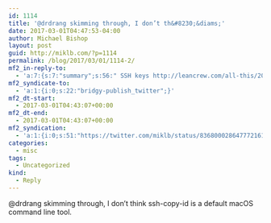 ```yaml
---
id: 1114
title: '@drdrang skimming through, I don’t th&#8230;&diams;'
date: 2017-03-01T04:47:53-04:00
author: Michael Bishop
layout: post
guid: http://miklb.com/?p=1114
permalink: /blog/2017/03/01/1114-2/
mf2_in-reply-to:
  - 'a:7:{s:7:"summary";s:56:" SSH keys http://leancrew.com/all-this/2017/02/ssh-keys/";s:11:"publication";s:7:"Twitter";s:8:"featured";s:101:"https://pbs.twimg.com/profile_images/378800000530653068/0649b41b1333f8c2fef32ef549d344bb_400x400.jpeg";s:9:"published";s:25:"2017-03-01T04:43:07+00:00";s:7:"updated";s:25:"2017-03-01T04:43:07+00:00";s:6:"author";a:3:{s:4:"name";s:9:"Dr. Drang";s:3:"url";s:27:"https://twitter.com/drdrang";s:5:"photo";s:100:"https://pbs.twimg.com/profile_images/378800000530653068/0649b41b1333f8c2fef32ef549d344bb_bigger.jpeg";}s:3:"url";s:53:"https://twitter.com/drdrang/status/836798933078847489";}'
mf2_syndicate-to:
  - 'a:1:{i:0;s:22:"bridgy-publish_twitter";}'
mf2_dt-start:
  - 2017-03-01T04:43:07+00:00
mf2_dt-end:
  - 2017-03-01T04:43:07+00:00
mf2_syndication:
  - 'a:1:{i:0;s:51:"https://twitter.com/miklb/status/836800028647772161";}'
categories:
  - misc
tags:
  - Uncategorized
kind:
  - Reply
---
```

@drdrang skimming through, I don’t think ssh-copy-id is a default macOS command line tool.